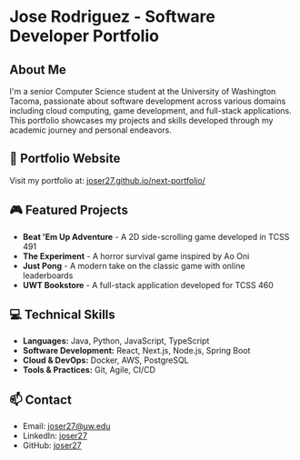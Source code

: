 # Jose Rodriguez - Software Developer Portfolio

## About Me
I'm a senior Computer Science student at the University of Washington Tacoma, passionate about software development across various domains including cloud computing, game development, and full-stack applications. This portfolio showcases my projects and skills developed through my academic journey and personal endeavors.

## 🚀 Portfolio Website
Visit my portfolio at: [joser27.github.io/next-portfolio/](https://joser27.github.io/next-portfolio/)

## 🎮 Featured Projects
- **Beat 'Em Up Adventure** - A 2D side-scrolling game developed in TCSS 491
- **The Experiment** - A horror survival game inspired by Ao Oni
- **Just Pong** - A modern take on the classic game with online leaderboards
- **UWT Bookstore** - A full-stack application developed for TCSS 460

## 💻 Technical Skills
- **Languages:** Java, Python, JavaScript, TypeScript
- **Software Development:** React, Next.js, Node.js, Spring Boot
- **Cloud & DevOps:** Docker, AWS, PostgreSQL
- **Tools & Practices:** Git, Agile, CI/CD

## 📫 Contact
- Email: joser27@uw.edu
- LinkedIn: [joser27](https://www.linkedin.com/in/joser27)
- GitHub: [joser27](https://github.com/joser27)
